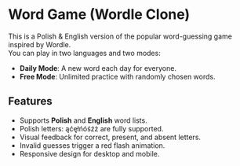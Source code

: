 # Word Game (Wordle Clone)

This is a Polish & English version of the popular word-guessing game inspired by Wordle.  
You can play in two languages and two modes:

- **Daily Mode**: A new word each day for everyone.
- **Free Mode**: Unlimited practice with randomly chosen words.

## Features

- Supports **Polish** and **English** word lists.
- Polish letters: ąćęłńóśźż are fully supported.
- Visual feedback for correct, present, and absent letters.
- Invalid guesses trigger a red flash animation.
- Responsive design for desktop and mobile.

